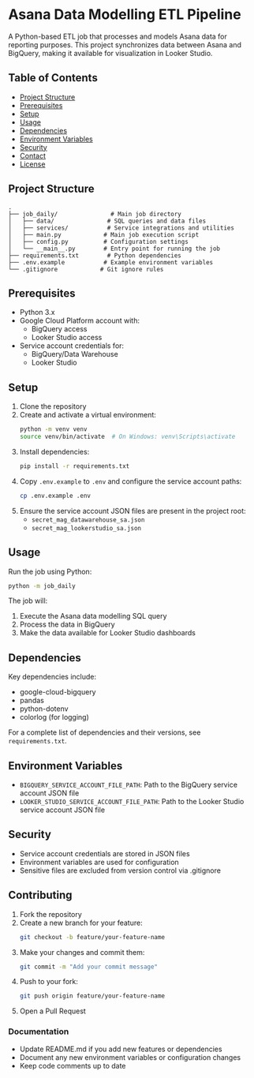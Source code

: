 # Asana Data Modelling ETL Pipeline

A Python-based ETL job that processes and models Asana data for reporting purposes. This project synchronizes data between Asana and BigQuery, making it available for visualization in Looker Studio.

## Table of Contents

- [Project Structure](#project-structure)
- [Prerequisites](#prerequisites)
- [Setup](#setup)
- [Usage](#usage)
- [Dependencies](#dependencies)
- [Environment Variables](#environment-variables)
- [Security](#security)
- [Contact](#contact)
- [License](#license)

## Project Structure

```
.
├── job_daily/               # Main job directory
│   ├── data/               # SQL queries and data files
│   ├── services/           # Service integrations and utilities
│   ├── main.py            # Main job execution script
│   ├── config.py          # Configuration settings
│   └── __main__.py        # Entry point for running the job
├── requirements.txt        # Python dependencies
├── .env.example           # Example environment variables
└── .gitignore            # Git ignore rules
```

## Prerequisites

- Python 3.x
- Google Cloud Platform account with:
  - BigQuery access
  - Looker Studio access
- Service account credentials for:
  - BigQuery/Data Warehouse
  - Looker Studio

## Setup

1. Clone the repository
2. Create and activate a virtual environment:
   ```bash
   python -m venv venv
   source venv/bin/activate  # On Windows: venv\Scripts\activate
   ```
3. Install dependencies:
   ```bash
   pip install -r requirements.txt
   ```
4. Copy `.env.example` to `.env` and configure the service account paths:
   ```bash
   cp .env.example .env
   ```
5. Ensure the service account JSON files are present in the project root:
   - `secret_mag_datawarehouse_sa.json`
   - `secret_mag_lookerstudio_sa.json`

## Usage

Run the job using Python:

```bash
python -m job_daily
```

The job will:

1. Execute the Asana data modelling SQL query
2. Process the data in BigQuery
3. Make the data available for Looker Studio dashboards

## Dependencies

Key dependencies include:

- google-cloud-bigquery
- pandas
- python-dotenv
- colorlog (for logging)

For a complete list of dependencies and their versions, see `requirements.txt`.

## Environment Variables

- `BIGQUERY_SERVICE_ACCOUNT_FILE_PATH`: Path to the BigQuery service account JSON file
- `LOOKER_STUDIO_SERVICE_ACCOUNT_FILE_PATH`: Path to the Looker Studio service account JSON file

## Security

- Service account credentials are stored in JSON files
- Environment variables are used for configuration
- Sensitive files are excluded from version control via .gitignore

## Contributing

1. Fork the repository
2. Create a new branch for your feature:
   ```bash
   git checkout -b feature/your-feature-name
   ```
3. Make your changes and commit them:
   ```bash
   git commit -m "Add your commit message"
   ```
4. Push to your fork:
   ```bash
   git push origin feature/your-feature-name
   ```
5. Open a Pull Request

### Documentation

- Update README.md if you add new features or dependencies
- Document any new environment variables or configuration changes
- Keep code comments up to date
